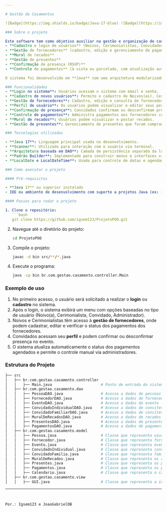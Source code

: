 ```yaml
---

# Gestão de Casamentos

![Badge](https://img.shields.io/badge/Java-17-blue) ![Badge](https://img.shields.io/badge/Status-Em%20Desenvolvimento-orange)

### Sobre o projeto

Este software tem como objetivo auxiliar na gestão e organização de casamentos, oferecendo funcionalidades robustas e flexíveis, tais como:
- **Cadastro e login de usuários** (Noivos, Cerimonialistas, Convidados, Administradores)
- **Gestão de fornecedores** (cadastro, edição e gerenciamento de pagamentos)
- **Mural de recados**
- **Gestão de presentes**
- **Confirmação de presença (RSVP)**
- **Controle de pagamentos** (à vista ou parcelado, com atualização automática de status de fornecedores)

O sistema foi desenvolvido em **Java** com uma arquitetura modularizada para facilitar a manutenção e futuras expansões.

### Funcionalidades
- **Login no sistema**: Usuários acessam o sistema com email e senha.
- **Cadastro de novos usuários**: Permite o cadastro de Noivos(as), Cerimonialistas, Administradores e Convidados.
- **Gestão de fornecedores**: Cadastro, edição e consulta de fornecedores. O sistema gerencia os pagamentos e atualiza o status dos fornecedores conforme o pagamento é efetuado (à vista ou agendado).
- **Perfil de usuário**: Os usuários podem visualizar e editar seus perfis.
- **Confirmação de presença**: Convidados confirmam ou desconfirmam presença no evento, com a possibilidade de confirmar convidados familiares.
- **Controle de pagamentos**: Administra pagamentos aos fornecedores com agendamento e verificação automática diária ou manual para atualizações do estado financeiro.
- **Mural de recados**: Usuários podem visualizar e postar recados.
- **Gestão de presentes**: Gerenciamento de presentes que foram comprados pelos convidados.

### Tecnologias utilizadas

- **Java 17**: Linguagem principal usada no desenvolvimento.
- **Scanner**: Utilizado para interação com o usuário via terminal.
- **Arquitetura baseada em DAO**: Camada de persistência separada da lógica de negócio, utilizando DAOs em memória.
- **Padrão Builder**: Implementado para construir menus e interfaces via console.
- **LocalDate e LocalDateTime**: Usado para controle de datas e agendamentos no sistema.

### Como executar o projeto

#### Pré-requisitos

- **Java 17** ou superior instalado
- IDE ou ambiente de desenvolvimento com suporte a projetos Java (ex: IntelliJ, Eclipse)

#### Passos para rodar o projeto

1. Clone o repositório:
   ```bash
   git clone https://github.com/igsem123/ProjetoPOO.git
   ```
   
2. Navegue até o diretório do projeto:
   ```bash
   cd ProjetoPOO
   ```

3. Compile o projeto:
   ```bash
   javac -d bin src/**/*.java
   ```

4. Execute o programa:
   ```bash
   java -cp bin br.com.gestao.casamento.controller.Main
   ```

### Exemplo de uso

1. No primeiro acesso, o usuário será solicitado a realizar o **login** ou **cadastro** no sistema.
2. Após o login, o sistema exibirá um menu com opções baseadas no tipo de usuário (Noivo(a), Cerimonialista, Convidado, Administrador).
3. Noivos e Cerimonialistas têm acesso à **gestão de fornecedores**, onde podem cadastrar, editar e verificar o status dos pagamentos dos fornecedores.
4. Convidados acessam seu **perfil** e podem confirmar ou desconfirmar presença no evento.
5. O sistema atualiza automaticamente o status dos pagamentos agendados e permite o controle manual via administradores.

### Estrutura do Projeto

```bash
├── src
│   ├── br.com.gestao.casamento.controller
│   │   ├── Main.java                      # Ponto de entrada do sistema
│   ├── br.com.gestao.casamento.dao
│   │   ├── PessoaDAO.java                 # Acesso a dados de pessoas
│   │   ├── FornecedorDAO.java             # Acesso a dados de fornecedores
│   │   ├── EventoDAO.java                 # Acesso a dados de evento
│   │   ├── ConvidadoIndividualDAO.java    # Acesso a dados de convites individuais
│   │   ├── ConvidadoFamiliarDAO.java      # Acesso a dados de convites familiares
│   │   ├── MuralDeRecadosDAO.java         # Acesso a dados de recados dos convidados aos noivos
│   │   ├── PresentesDAO.java              # Acesso a dados de presentes
│   │   ├── PagamentosDAO.java             # Acesso a dados de pagamentos
│   ├── br.com.gestao.casamento.model
│   │   ├── Pessoa.java                    # Classe que representa usuários
│   │   ├── Fornecedor.java                # Classe que representa fornecedores
│   │   ├── Evento.java                    # Classe que representa eventos
│   │   ├── ConvidadoIndividual.java       # Classe que representa convidados individuais
│   │   ├── ConvidadoFamilia.java          # Classe que representa famílias de convidados
│   │   ├── MuralDeRecados.java            # Classe que representa os recados
│   │   ├── Presentes.java                 # Classe que representa os presentes
│   │   ├── Pagamentos.java                # Classe que representa os pagamentos
│   │   ├── Calendario.java                # Classe que representa o calendário do sistema
│   ├── br.com.gestao.casamento.view
│   │   ├── GUI.java                       # Classe que representa a interface visual do sistema

```

---
```


Por.: Igsem123 e JoaoGabrielDB
